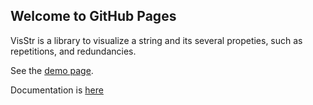## Welcome to GitHub Pages

VisStr is a library to visualize a string and its several propeties, such as repetitions, and redundancies.

See the [demo page](https://kg86.github.io/visstr/dist/vis_str.html).

Documentation is [here](https://kg86.github.io/visstr/docs/index.html)
